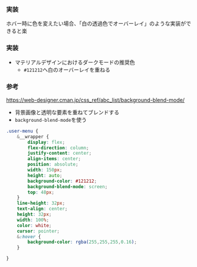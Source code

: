 ### 実装
ホバー時に色を変えたい場合、「白の透過色でオーバーレイ」のような実装ができると楽
### 実装
- マテリアルデザインにおけるダークモードの推奨色
  - `#121212`へ白のオーバーレイを重ねる
### 参考
https://web-designer.cman.jp/css_ref/abc_list/background-blend-mode/
- 背景画像と透明な要素を重ねてブレンドする
- `background-blend-mode`を使う

```scss
.user-menu {
    &__wrapper {
        display: flex;
        flex-direction: column;
        justify-content: center;
        align-items: center;
        position: absolute;
        width: 150px;
        height: auto;
        background-color: #121212;
        background-blend-mode: screen;
        top: 48px;
    }
    line-height: 32px;
    text-align: center;
    height: 32px;
    width: 100%;
    color: white;
    cursor: pointer;
    &:hover {
        background-color: rgba(255,255,255,0.16);
    }

}
```